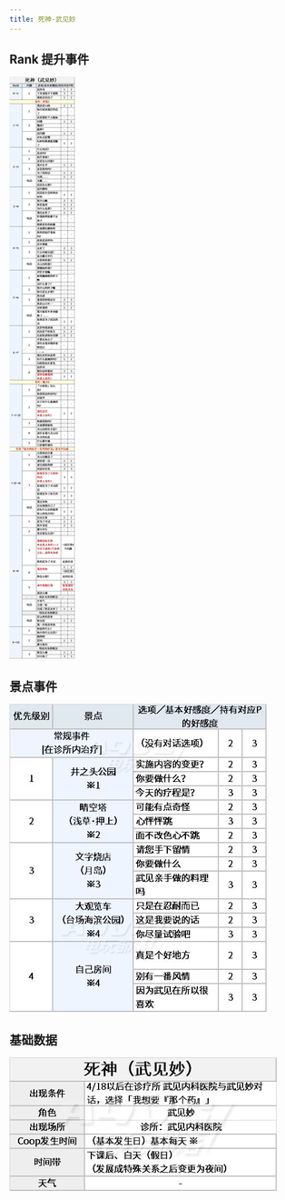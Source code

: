 ```yaml
---
title: 死神-武见妙
---
```


## Rank 提升事件

![](./assets/20200303041939-1852-70192.jpg)

## 景点事件

![](./assets/20200303041939-1378-63785.jpg)

## 基础数据

![](./assets/20200303041939-5273-14896.jpg)
